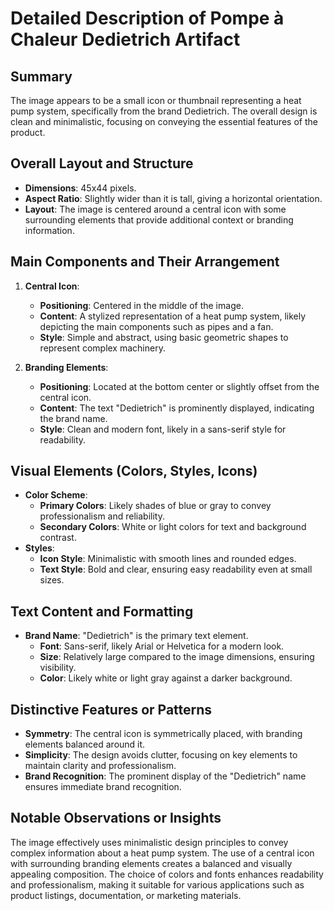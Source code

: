 # Detailed Description of Pompe à Chaleur Dedietrich Artifact

## Summary
The image appears to be a small icon or thumbnail representing a heat pump system, specifically from the brand Dedietrich. The overall design is clean and minimalistic, focusing on conveying the essential features of the product.

## Overall Layout and Structure
- **Dimensions**: 45x44 pixels.
- **Aspect Ratio**: Slightly wider than it is tall, giving a horizontal orientation.
- **Layout**: The image is centered around a central icon with some surrounding elements that provide additional context or branding information.

## Main Components and Their Arrangement

1. **Central Icon**:
   - **Positioning**: Centered in the middle of the image.
   - **Content**: A stylized representation of a heat pump system, likely depicting the main components such as pipes and a fan.
   - **Style**: Simple and abstract, using basic geometric shapes to represent complex machinery.

2. **Branding Elements**:
   - **Positioning**: Located at the bottom center or slightly offset from the central icon.
   - **Content**: The text "Dedietrich" is prominently displayed, indicating the brand name.
   - **Style**: Clean and modern font, likely in a sans-serif style for readability.

## Visual Elements (Colors, Styles, Icons)

- **Color Scheme**:
  - **Primary Colors**: Likely shades of blue or gray to convey professionalism and reliability.
  - **Secondary Colors**: White or light colors for text and background contrast.
- **Styles**:
  - **Icon Style**: Minimalistic with smooth lines and rounded edges.
  - **Text Style**: Bold and clear, ensuring easy readability even at small sizes.

## Text Content and Formatting

- **Brand Name**: "Dedietrich" is the primary text element.
  - **Font**: Sans-serif, likely Arial or Helvetica for a modern look.
  - **Size**: Relatively large compared to the image dimensions, ensuring visibility.
  - **Color**: Likely white or light gray against a darker background.

## Distinctive Features or Patterns

- **Symmetry**: The central icon is symmetrically placed, with branding elements balanced around it.
- **Simplicity**: The design avoids clutter, focusing on key elements to maintain clarity and professionalism.
- **Brand Recognition**: The prominent display of the "Dedietrich" name ensures immediate brand recognition.

## Notable Observations or Insights

The image effectively uses minimalistic design principles to convey complex information about a heat pump system. The use of a central icon with surrounding branding elements creates a balanced and visually appealing composition. The choice of colors and fonts enhances readability and professionalism, making it suitable for various applications such as product listings, documentation, or marketing materials.
